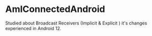 # AmIConnectedAndroid
Studied about Broadcast Receivers (Implicit &amp; Explicit ) it's changes experienced in Android 12.
